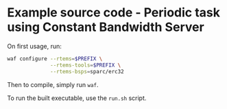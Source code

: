 # Example source code - Periodic task using Constant Bandwidth Server

On first usage, run:
```sh
waf configure --rtems=$PREFIX \
              --rtems-tools=$PREFIX \
              --rtems-bsps=sparc/erc32
```

Then to compile, simply run `waf`.

To run the built executable, use the `run.sh` script.
